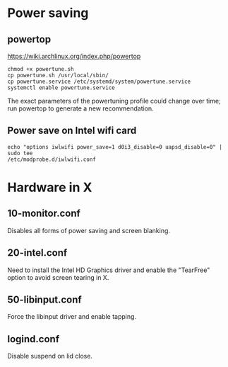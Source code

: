 # Power saving

## powertop

https://wiki.archlinux.org/index.php/powertop

```
chmod +x powertune.sh
cp powertune.sh /usr/local/sbin/
cp powertune.service /etc/systemd/system/powertune.service
systemctl enable powertune.service
```

The exact parameters of the powertuning profile could change over time; run
powertop to generate a new recommendation.

## Power save on Intel wifi card

```
echo "options iwlwifi power_save=1 d0i3_disable=0 uapsd_disable=0" | sudo tee
/etc/modprobe.d/iwlwifi.conf
```

# Hardware in X

## 10-monitor.conf

Disables all forms of power saving and screen blanking.

## 20-intel.conf

Need to install the Intel HD Graphics driver and enable the "TearFree" option
to avoid screen tearing in X.

## 50-libinput.conf

Force the libinput driver and enable tapping.

## logind.conf

Disable suspend on lid close.
